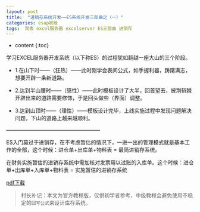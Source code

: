 ```yaml
---
layout: post
title:  "进销存系统开发——ES系统开发三部曲之（一）"
categories: esap初级
tags:  聚表 excel服务器 excelserver ES三部曲 进销存
---
```


* content
{:toc}

学习EXCEL服务器开发系统（以下称ES）的过程犹如翻越一座大山的三个阶段。

* 1.在山下时——（狂热）——此时刚学会表间公式，如手握利器，踌躇满志，想要开辟一条新道路。

* 2.达到半山腰时——（感性）——此时模板设计了大半，回首望去，披荆斩棘开辟出来的道路需要修饰，于是回头做些（界面）调整。

* 3.达到山顶时——（理性）——模板设计完毕，上线实施过程中发现问题解决问题，下山的道路上越来越顺利。

——————————————————

ES入门莫过于进销存，在不考虑暂估的情况下，一进一出的管理模式就是基本工作的全部，这个时候：进仓单+出库单+物料表 = 最简进销存系统。

在财务实施暂估的进销存系统中需加核对发票用以过账的入库单。这个时候：进仓单+出库单+入库单+物料表 = 实施暂估的进销存系统

[pdf下载](/files/ESAP1st.pdf)

> 村长补记：本文为官方教程版，仅供初学者参考，中级教程会避免使用不稳定的`回写公式`来设计库存系统。
